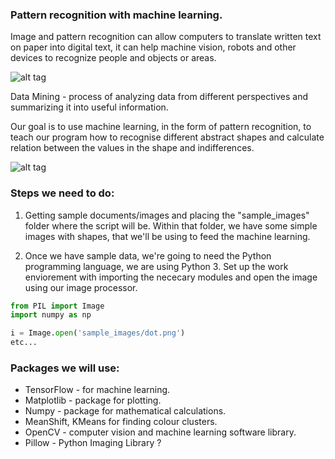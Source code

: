 ### Pattern recognition with machine learning.


Image and pattern recognition can allow computers to translate written text on paper into digital text, 
it can help machine vision, robots and other devices to recognize people and objects or areas.  


![alt tag](https://behavior.lbl.gov/sites/behavior.lbl.gov/files/data_mining.png)

Data Mining - process of analyzing data from different perspectives and summarizing it into useful information.  



Our goal is to use machine learning, in the form of pattern recognition, to teach our program how to recognise different
abstract shapes and calculate relation between the values in the shape and indifferences.   


![alt tag](https://static.wixstatic.com/media/e4cc5f_5553e39727ac4ce1ab9179a0f3bff452~mv2.png/v1/fill/w_561,h_198,al_c,usm_0.66_1.00_0.01/e4cc5f_5553e39727ac4ce1ab9179a0f3bff452~mv2.png)



### Steps we need to do:
1. Getting sample documents/images and placing the "sample_images" folder where the script will be. Within that folder, we have some simple images with shapes, that we'll be using to feed the machine learning.


2. Once we have sample data, we're going to need the Python programming language, we are using Python 3. Set up the work enviorement with importing the nececary modules and open the image using our image processor.
```Python
from PIL import Image
import numpy as np

i = Image.open('sample_images/dot.png')
etc...
```


### Packages we will use:
* TensorFlow - for machine learning. 
* Matplotlib - package for plotting. 
* Numpy - package for mathematical calculations. 
* MeanShift, KMeans for finding colour clusters. 
* OpenCV - computer vision and machine learning software library. 
* Pillow - Python Imaging Library ?

